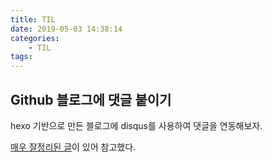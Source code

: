 ```yaml
---
title: TIL
date: 2019-05-03 14:38:14
categories:
    - TIL
tags:
---
```


## Github 블로그에 댓글 붙이기

hexo 기반으로 만든 블로그에 disqus를 사용하여 댓글을 연동해보자.

[매우 잘정리된 글](https://khackskjs.github.io/2017/06/22/Setting-Hexo-github-pages/)이 있어 참고했다.

